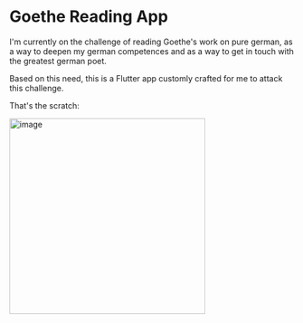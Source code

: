 # Goethe Reading App

I'm currently on the challenge of reading Goethe's work on pure german, as a way to deepen my german competences and as a way to get in touch with the greatest german poet.

Based on this need, this is a Flutter app customly crafted for me to attack this challenge.

That's the scratch:

<img width="346" alt="image" src="https://user-images.githubusercontent.com/22605271/173431464-21373f7d-a6b7-4d9d-b1b4-cde9b42f960e.png">
